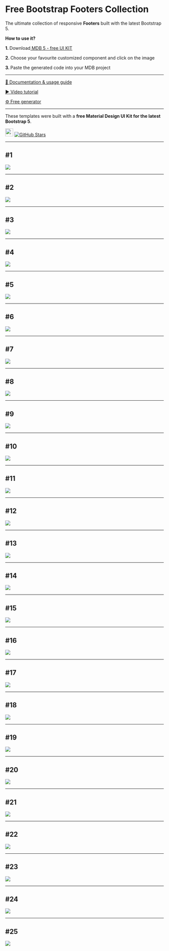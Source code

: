 # Free Bootstrap Footers Collection

The ultimate collection of responsive **Footers** built with the latest Bootstrap 5. 

<p><strong>How to use it?</strong></p>
<p class="mb-2">
<strong>1. </strong>Download<a target="_blank" href="https://mdbootstrap.com/docs/standard/"> MDB 5 - free UI KIT</a></p>
<p class="mb-2"><strong>2. </strong>Choose your favourite customized component and click on the image</p>
<p class="mb-3"><strong>3. </strong>Paste the generated code into your MDB project</p>

--------------------

[📄 Documentation & usage guide](https://mdbootstrap.com/docs/standard/navigation/footer/)

[▶️ Video tutorial](https://www.youtube.com/watch?v=UEfFpk4sSxE)

[⚙️ Free generator](https://mdbootstrap.com/docs/standard/tools/builders/footer/)

---------------------

These templates were built with a **free Material Design UI Kit for the latest Bootstrap 5**.

<img height="25" src="https://mdbootstrap.com/img/Marketing/general/logo/medium/mdb-r.png">  [![GitHub Stars](https://img.shields.io/github/stars/mdbootstrap/mdb-ui-kit?label=Star%20now&style=social)](https://github.com/mdbootstrap/mdb-ui-kit/)

---------------------

  <h2 class="mb-4">#1</h2> <a target="_blank" href="https://mdbootstrap.com/snippets/standard/mdbootstrap/2884987"> <img
     src="https://mdbootstrap.com/wp-content/themes/mdbootstrap4/content-gh/en/_mdb5/standard/web/docs/navigation/footer/examples/assets/1.jpg"
     class="w-100" /> </a>
 <hr class="my-5">
 <h2 class="mb-4">#2</h2> <a target="_blank" href="https://mdbootstrap.com/snippets/standard/mdbootstrap/2885008"> <img
     src="https://mdbootstrap.com/wp-content/themes/mdbootstrap4/content-gh/en/_mdb5/standard/web/docs/navigation/footer/examples/assets/2.jpg"
     class="w-100" /> </a>
 <hr class="my-5">
 <h2 class="mb-4">#3</h2> <a target="_blank"
   href="https://mdbootstrap.com/snippets/standard/mdbootstrap/2885016"> <img
     src="https://mdbootstrap.com/wp-content/themes/mdbootstrap4/content-gh/en/_mdb5/standard/web/docs/navigation/footer/examples/assets/3.jpg"
     class="w-100" /> </a>
 <hr class="my-5">
 <h2 class="mb-4">#4</h2> <a target="_blank" href="https://mdbootstrap.com/snippets/standard/mdbootstrap/2885027"> <img
     src="https://mdbootstrap.com/wp-content/themes/mdbootstrap4/content-gh/en/_mdb5/standard/web/docs/navigation/footer/examples/assets/4.jpg"
     class="w-100" /> </a>
 <hr class="my-5">
 <h2 class="mb-4">#5</h2> <a target="_blank" href="https://mdbootstrap.com/snippets/standard/mdbootstrap/2885047"> <img
     src="https://mdbootstrap.com/wp-content/themes/mdbootstrap4/content-gh/en/_mdb5/standard/web/docs/navigation/footer/examples/assets/5.jpg"
     class="w-100" /> </a>
 <hr class="my-5">
 <h2 class="mb-4">#6</h2> <a target="_blank" href="https://mdbootstrap.com/snippets/standard/mdbootstrap/2885069"> <img
     src="https://mdbootstrap.com/wp-content/themes/mdbootstrap4/content-gh/en/_mdb5/standard/web/docs/navigation/footer/examples/assets/6.jpg"
     class="w-100" /> </a>
 <hr class="my-5">
 <h2 class="mb-4">#7</h2><a target="_blank" href="https://mdbootstrap.com/snippets/standard/mdbootstrap/2885091"> <img
     src="https://mdbootstrap.com/wp-content/themes/mdbootstrap4/content-gh/en/_mdb5/standard/web/docs/navigation/footer/examples/assets/7.jpg"
     class="w-100" /> </a>
 <hr class="my-5">
 <h2 class="mb-4">#8</h2><a target="_blank" href="https://mdbootstrap.com/snippets/standard/mdbootstrap/2885092"> <img
     src="https://mdbootstrap.com/wp-content/themes/mdbootstrap4/content-gh/en/_mdb5/standard/web/docs/navigation/footer/examples/assets/8.jpg"
     class="w-100" /> </a>
 <hr class="my-5">
 <h2 class="mb-4">#9</h2> <a target="_blank" href="https://mdbootstrap.com/snippets/standard/mdbootstrap/2885096"> <img
     src="https://mdbootstrap.com/wp-content/themes/mdbootstrap4/content-gh/en/_mdb5/standard/web/docs/navigation/footer/examples/assets/9.jpg"
     class="w-100" /> </a>
 <hr class="my-5">
 <h2 class="mb-4">#10</h2> <a target="_blank" href="https://mdbootstrap.com/snippets/standard/mdbootstrap/2885097"> <img
     src="https://mdbootstrap.com/wp-content/themes/mdbootstrap4/content-gh/en/_mdb5/standard/web/docs/navigation/footer/examples/assets/10.jpg"
     class="w-100" /></a>
 <hr class="my-5">
 <h2 class="mb-4">#11</h2> <a target="_blank" href="https://mdbootstrap.com/snippets/standard/mdbootstrap/2885102"> <img
     src="https://mdbootstrap.com/wp-content/themes/mdbootstrap4/content-gh/en/_mdb5/standard/web/docs/navigation/footer/examples/assets/11.jpg"
     class="w-100" /></a>
 <hr class="my-5">
 <h2 class="mb-4">#12</h2> <a target="_blank" href="https://mdbootstrap.com/snippets/standard/mdbootstrap/2885103"> <img
     src="https://mdbootstrap.com/wp-content/themes/mdbootstrap4/content-gh/en/_mdb5/standard/web/docs/navigation/footer/examples/assets/12.jpg"
     class="w-100" /> </a>
 <hr class="my-5">
 <h2 class="mb-4">#13</h2> <a target="_blank" href="https://mdbootstrap.com/snippets/standard/mdbootstrap/2885111"><img
     src="https://mdbootstrap.com/wp-content/themes/mdbootstrap4/content-gh/en/_mdb5/standard/web/docs/navigation/footer/examples/assets/13.jpg"
     class="w-100" /> </a>
 <hr class="my-5">
 <h2 class="mb-4">#14</h2> <a target="_blank" href="https://mdbootstrap.com/snippets/standard/mdbootstrap/2885113"> <img
     src="https://mdbootstrap.com/wp-content/themes/mdbootstrap4/content-gh/en/_mdb5/standard/web/docs/navigation/footer/examples/assets/14.jpg"
     class="w-100" /> </a>
 <hr class="my-5">
 <h2 class="mb-4">#15</h2> <a target="_blank" href="https://mdbootstrap.com/snippets/standard/mdbootstrap/2885115"><img
     src="https://mdbootstrap.com/wp-content/themes/mdbootstrap4/content-gh/en/_mdb5/standard/web/docs/navigation/footer/examples/assets/15.jpg"
     class="w-100" /> </a>
 <hr class="my-5">
 <h2 class="mb-4">#16</h2> <a target="_blank" href="https://mdbootstrap.com/snippets/standard/mdbootstrap/2885120"><img
     src="https://mdbootstrap.com/wp-content/themes/mdbootstrap4/content-gh/en/_mdb5/standard/web/docs/navigation/footer/examples/assets/16.jpg"
     class="w-100" /> </a>
 <hr class="my-5">
 <h2 class="mb-4">#17</h2> <a target="_blank" href="https://mdbootstrap.com/snippets/standard/mdbootstrap/2885124"><img
     src="https://mdbootstrap.com/wp-content/themes/mdbootstrap4/content-gh/en/_mdb5/standard/web/docs/navigation/footer/examples/assets/17.jpg"
     class="w-100" /> </a>
 <hr class="my-5">
 <h2 class="mb-4">#18</h2><a target="_blank" href="https://mdbootstrap.com/snippets/standard/mdbootstrap/2885126"> <img
     src="https://mdbootstrap.com/wp-content/themes/mdbootstrap4/content-gh/en/_mdb5/standard/web/docs/navigation/footer/examples/assets/18.jpg"
     class="w-100" /> </a>
 <hr class="my-5">
 <h2 class="mb-4">#19</h2><a target="_blank" href="https://mdbootstrap.com/snippets/standard/mdbootstrap/2885127"> <img
     src="https://mdbootstrap.com/wp-content/themes/mdbootstrap4/content-gh/en/_mdb5/standard/web/docs/navigation/footer/examples/assets/19.jpg"
     class="w-100" /> </a>
 <hr class="my-5">
 <h2 class="mb-4">#20</h2><a target="_blank" href="https://mdbootstrap.com/snippets/standard/mdbootstrap/2885129"> <img
     src="https://mdbootstrap.com/wp-content/themes/mdbootstrap4/content-gh/en/_mdb5/standard/web/docs/navigation/footer/examples/assets/20.jpg"
     class="w-100" /> </a>
 <hr class="my-5">
 <h2 class="mb-4">#21</h2> <a target="_blank" href="https://mdbootstrap.com/snippets/standard/mdbootstrap/2885131"><img
     src="https://mdbootstrap.com/wp-content/themes/mdbootstrap4/content-gh/en/_mdb5/standard/web/docs/navigation/footer/examples/assets/21.jpg"
     class="w-100" /> </a>
 <hr class="my-5">
 <h2 class="mb-4">#22</h2> <a target="_blank" href="https://mdbootstrap.com/snippets/standard/mdbootstrap/2885134"> <img
     src="https://mdbootstrap.com/wp-content/themes/mdbootstrap4/content-gh/en/_mdb5/standard/web/docs/navigation/footer/examples/assets/22.jpg"
     class="w-100" /> </a>
 <hr class="my-5">
 <h2 class="mb-4">#23</h2> <a target="_blank" href="https://mdbootstrap.com/snippets/standard/mdbootstrap/2885137"><img
     src="https://mdbootstrap.com/wp-content/themes/mdbootstrap4/content-gh/en/_mdb5/standard/web/docs/navigation/footer/examples/assets/23.jpg"
     class="w-100" /> </a>
 <hr class="my-5">
 <h2 class="mb-4">#24</h2><a target="_blank" href="https://mdbootstrap.com/snippets/standard/mdbootstrap/2885140"> <img
     src="https://mdbootstrap.com/wp-content/themes/mdbootstrap4/content-gh/en/_mdb5/standard/web/docs/navigation/footer/examples/assets/24.jpg"
     class="w-100" /> </a>
 <hr class="my-5">
 <h2 class="mb-4">#25</h2> <a target="_blank" href="https://mdbootstrap.com/snippets/standard/mdbootstrap/2885141"> <img
     src="https://mdbootstrap.com/wp-content/themes/mdbootstrap4/content-gh/en/_mdb5/standard/web/docs/navigation/footer/examples/assets/25.jpg"
     class="w-100" /></a>
